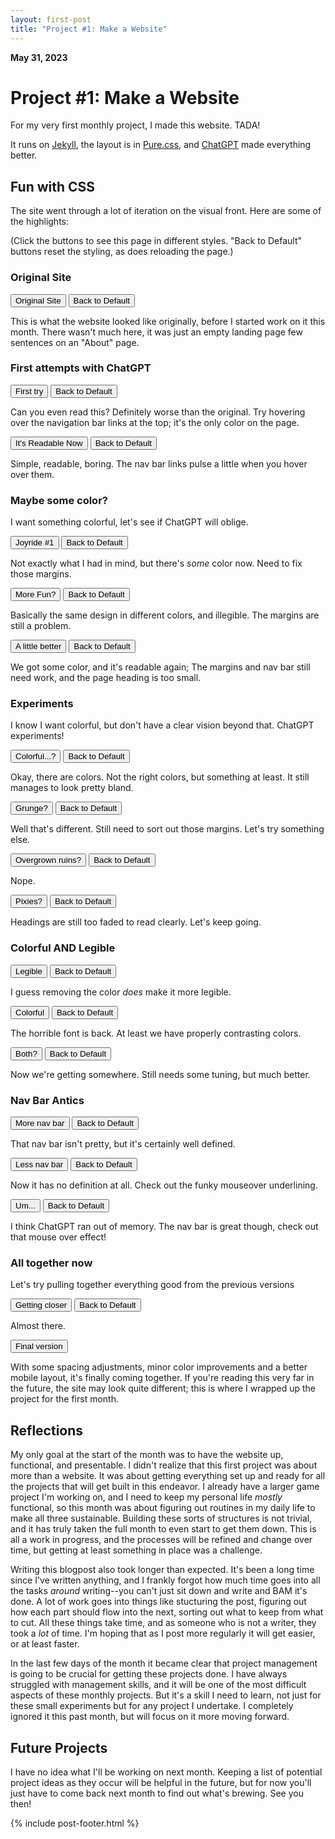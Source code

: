 ```yaml
---
layout: first-post
title: "Project #1: Make a Website"
---
```


<script>
function removeStyleSheet(sheet) {
  sheet.ownerNode.parentNode.removeChild(sheet.ownerNode);
}

function removeAllSheets() {
  while (document.styleSheets.length > 0) {
    removeStyleSheet(document.styleSheets[0]);
  }
}

function addStyleSheet(sheet) {
  var link = document.createElement('link');
  link.rel = "stylesheet";
  link.type = "text/css";
  link.href = sheet;
  document.head.appendChild(link);
}

function swapStyleSheets(newSheet) {
  removeAllSheets();
  addStyleSheet(newSheet);
  addStyleSheet("/assets/css/first-post-styles.css");  
}

function resetDefaultStyles() {
  swapStyleSheets("https://cdn.jsdelivr.net/npm/purecss@3.0.0/build/pure-min.css");
  addStyleSheet("/assets/css/styles.css");
}
</script>

**May 31, 2023**

# Project #1: Make a Website

For my very first monthly project, I made this website. TADA!

It runs on [Jekyll](https://jekyllrb.com/), the layout is in [Pure.css](https://purecss.io/), and [ChatGPT](https://chat.openai.com/) made everything better.

## Fun with CSS

The site went through a lot of iteration on the visual front. Here are some of the highlights:

(Click the buttons to see this page in different styles. "Back to Default" buttons reset the styling, as does reloading the page.)

### Original Site

<button onclick="swapStyleSheets('/assets/css/old_CSS/original.css')">Original Site</button>
<button onclick="resetDefaultStyles()">Back to Default</button>

This is what the website looked like originally, before I started work  on it this month. There wasn't much here, it was just an empty landing page few sentences on an "About" page.

### First attempts with ChatGPT

<button onclick="swapStyleSheets('/assets/css/old_CSS/v2.css')">First try</button>
<button onclick="resetDefaultStyles()">Back to Default</button>

Can you even read this? Definitely worse than the original. Try hovering over the navigation bar links at the top; it's the only color on the page.

<button onclick="swapStyleSheets('/assets/css/old_CSS/v3.css')">It's Readable Now</button>
<button onclick="resetDefaultStyles()">Back to Default</button>

Simple, readable, boring. The nav bar links pulse a little when you hover over them.

### Maybe some color?

I want something colorful, let's see if ChatGPT will oblige.

<button onclick="swapStyleSheets('/assets/css/old_CSS/v4.css')">Joyride #1</button>
<button onclick="resetDefaultStyles()">Back to Default</button>

Not exactly what I had in mind, but there's *some* color now. Need to fix those margins.

<button onclick="swapStyleSheets('/assets/css/old_CSS/v6.css')">More Fun?</button>
<button onclick="resetDefaultStyles()">Back to Default</button>

Basically the same design in different colors, and illegible. The margins are still a problem.

<button onclick="swapStyleSheets('/assets/css/old_CSS/v7.css')">A little better</button>
<button onclick="resetDefaultStyles()">Back to Default</button>

We got some color, and it's readable again; The margins and nav bar still need work, and the page heading is too small.

### Experiments

I know I want colorful, but don't have a clear vision beyond that. ChatGPT experiments!

<button onclick="swapStyleSheets('/assets/css/old_CSS/v8.css')">Colorful...?</button>
<button onclick="resetDefaultStyles()">Back to Default</button>

Okay, there are colors. Not the right colors, but something at least. It still manages to look pretty bland.

<button onclick="swapStyleSheets('/assets/css/old_CSS/v9.css')">Grunge?</button>
<button onclick="resetDefaultStyles()">Back to Default</button>

Well that's different. Still need to sort out those margins. Let's try something else.

<button onclick="swapStyleSheets('/assets/css/old_CSS/v10.css')">Overgrown ruins?</button>
<button onclick="resetDefaultStyles()">Back to Default</button>

Nope.

<button onclick="swapStyleSheets('/assets/css/old_CSS/v11.css')">Pixies?</button>
<button onclick="resetDefaultStyles()">Back to Default</button>

Headings are still too faded to read clearly. Let's keep going.

### Colorful AND Legible

<button onclick="swapStyleSheets('/assets/css/old_CSS/v12.css')">Legible</button>
<button onclick="resetDefaultStyles()">Back to Default</button>

I guess removing the color *does* make it more legible.

<button onclick="swapStyleSheets('/assets/css/old_CSS/v13.css')">Colorful</button>
<button onclick="resetDefaultStyles()">Back to Default</button>

The horrible font is back. At least we have properly contrasting colors.

<button onclick="swapStyleSheets('/assets/css/old_CSS/v14.css')">Both?</button>
<button onclick="resetDefaultStyles()">Back to Default</button>

Now we're getting somewhere. Still needs some tuning, but much better.

### Nav Bar Antics

<button onclick="swapStyleSheets('/assets/css/old_CSS/v15.css')">More nav bar</button>
<button onclick="resetDefaultStyles()">Back to Default</button>

That nav bar isn't pretty, but it's certainly well defined.

<button onclick="swapStyleSheets('/assets/css/old_CSS/v16.css')">Less nav bar</button>
<button onclick="resetDefaultStyles()">Back to Default</button>

Now it has no definition at all. Check out the funky mouseover underlining.

<button onclick="swapStyleSheets('/assets/css/old_CSS/v18.css')">Um...</button>
<button onclick="resetDefaultStyles()">Back to Default</button>

I think ChatGPT ran out of memory. The nav bar is great though, check out that mouse over effect!

### All together now

Let's try pulling together everything good from the previous versions

<button onclick="swapStyleSheets('/assets/css/old_CSS/v21.css')">Getting closer</button>
<button onclick="resetDefaultStyles()">Back to Default</button>

Almost there.

<button onclick="resetDefaultStyles()">Final version</button>

With some spacing adjustments, minor color improvements and a better mobile layout, it's finally coming together. If you're reading this very far in the future, the site may look quite different; this is where I wrapped up the project for the first month.

## Reflections

My only goal at the start of the month was to have the website up, functional, and presentable. I didn't realize that this first project was about more than a website. It was about getting everything set up and ready for all the projects that will get built in this endeavor. I already have a larger game project I'm working on, and I need to keep my personal life *mostly* functional, so this month was about figuring out routines in my daily life to make all three sustainable. Building these sorts of structures is not trivial, and it has truly taken the full month to even start to get them down. This is all a work in progress, and the processes will be refined and change over time, but getting at least something in place was a challenge.

Writing this blogpost also took longer than expected. It's been a long time since I've written anything, and I frankly forgot how much time goes into all the tasks *around* writing--you can't just sit down and write and BAM it's done. A lot of work goes into things like stucturing the post, figuring out how each part should flow into the next, sorting out what to keep from what to cut. All these things take time, and as someone who is not a writer, they took a *lot* of time. I'm hoping that as I post more regularly it will get easier, or at least faster.

In the last few days of the month it became clear that project management is going to be crucial for getting these projects done. I have always struggled with management skills, and it will be one of the most difficult aspects of these monthly projects. But it's a skill I need to learn, not just for these small experiments but for any project I undertake. I completely ignored it this past month, but will focus on it more moving forward.

## Future Projects

I have no idea what I'll be working on next month. Keeping a list of potential project ideas as they occur will be helpful in the future, but for now you'll just have to come back next month to find out what's brewing. See you then!

{% include post-footer.html %}